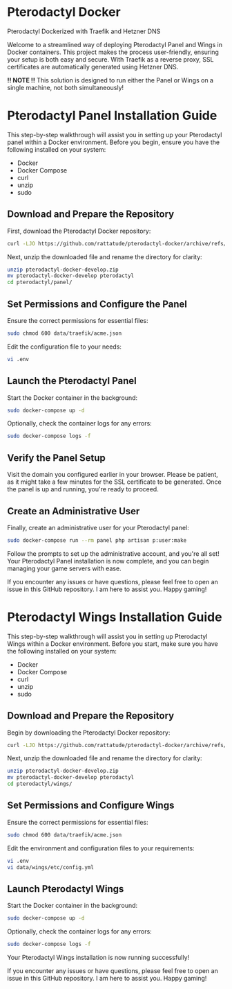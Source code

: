 # Pterodactyl Docker

Pterodactyl Dockerized with Traefik and Hetzner DNS

Welcome to a streamlined way of deploying Pterodactyl Panel and Wings in Docker containers. This project makes the process user-friendly, ensuring your setup is both easy and secure. With Traefik as a reverse proxy, SSL certificates are automatically generated using Hetzner DNS.

**!! NOTE !!** This solution is designed to run either the Panel or Wings on a single machine, not both simultaneously!

# Pterodactyl Panel Installation Guide

This step-by-step walkthrough will assist you in setting up your Pterodactyl panel within a Docker environment. Before you begin, ensure you have the following installed on your system:

- Docker
- Docker Compose
- curl
- unzip
- sudo

## Download and Prepare the Repository

First, download the Pterodactyl Docker repository:

```bash
curl -LJO https://github.com/rattatude/pterodactyl-docker/archive/refs/heads/develop.zip
```

Next, unzip the downloaded file and rename the directory for clarity:

```bash
unzip pterodactyl-docker-develop.zip
mv pterodactyl-docker-develop pterodactyl
cd pterodactyl/panel/
```

## Set Permissions and Configure the Panel

Ensure the correct permissions for essential files:

```bash
sudo chmod 600 data/traefik/acme.json
```

Edit the configuration file to your needs:

```bash
vi .env
```

## Launch the Pterodactyl Panel

Start the Docker container in the background:

```bash
sudo docker-compose up -d
```

Optionally, check the container logs for any errors:

```bash
sudo docker-compose logs -f
```

## Verify the Panel Setup

Visit the domain you configured earlier in your browser. Please be patient, as it might take a few minutes for the SSL certificate to be generated. Once the panel is up and running, you're ready to proceed.

## Create an Administrative User

Finally, create an administrative user for your Pterodactyl panel:

```bash
sudo docker-compose run --rm panel php artisan p:user:make
```

Follow the prompts to set up the administrative account, and you're all set! Your Pterodactyl Panel installation is now complete, and you can begin managing your game servers with ease.

If you encounter any issues or have questions, please feel free to open an issue in this GitHub repository. I am here to assist you. Happy gaming!

# Pterodactyl Wings Installation Guide

This step-by-step walkthrough will assist you in setting up Pterodactyl Wings within a Docker environment. Before you start, make sure you have the following installed on your system:

- Docker
- Docker Compose
- curl
- unzip
- sudo

## Download and Prepare the Repository

Begin by downloading the Pterodactyl Docker repository:

```bash
curl -LJO https://github.com/rattatude/pterodactyl-docker/archive/refs/heads/develop.zip
```

Next, unzip the downloaded file and rename the directory for clarity:

```bash
unzip pterodactyl-docker-develop.zip
mv pterodactyl-docker-develop pterodactyl
cd pterodactyl/wings/
```

## Set Permissions and Configure Wings

Ensure the correct permissions for essential files:

```bash
sudo chmod 600 data/traefik/acme.json
```

Edit the environment and configuration files to your requirements:

```bash
vi .env
vi data/wings/etc/config.yml
```

## Launch Pterodactyl Wings

Start the Docker container in the background:

```bash
sudo docker-compose up -d
```

Optionally, check the container logs for any errors:

```bash
sudo docker-compose logs -f
```

Your Pterodactyl Wings installation is now running successfully!

If you encounter any issues or have questions, please feel free to open an issue in this GitHub repository. I am here to assist you. Happy gaming!
